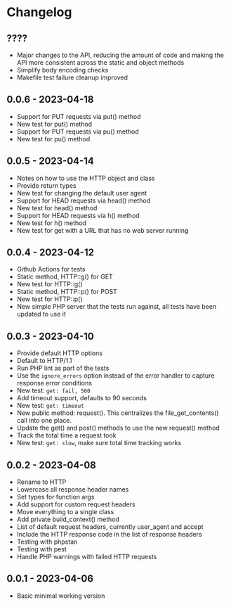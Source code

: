 # Changelog

## ????
- Major changes to the API, reducing the amount of code and making the API more consistent across the static and object methods
- Simplify body encoding checks
- Makefile test failure cleanup improved

## 0.0.6 - 2023-04-18
- Support for PUT requests via put() method
- New test for put() method
- Support for PUT requests via pu() method
- New test for pu() method

## 0.0.5 - 2023-04-14
- Notes on how to use the HTTP object and class
- Provide return types
- New test for changing the default user agent
- Support for HEAD requests via head() method
- New test for head() method
- Support for HEAD requests via h() method
- New test for h() method
- New test for get with a URL that has no web server running

## 0.0.4 - 2023-04-12
- Github Actions for tests
- Static method, HTTP::g() for GET
- New test for HTTP::g()
- Static method, HTTP::p() for POST
- New test for HTTP::p()
- New simple PHP server that the tests run against, all tests have been updated to use it

## 0.0.3 - 2023-04-10
- Provide default HTTP options
- Default to HTTP/1.1
- Run PHP lint as part of the tests
- Use the `ignore_errors` option instead of the error handler to capture response error conditions
- New test: `get: fail, 500`
- Add timeout support, defaults to 90 seconds
- New test: `get: timeout`
- New public method: request().  This centralizes the file_get_contents() call into one place.
- Update the get() and post() methods to use the new request() method
- Track the total time a request took
- New test: `get: slow`, make sure total time tracking works

## 0.0.2 - 2023-04-08
- Rename to HTTP
- Lowercase all response header names
- Set types for function args
- Add support for custom request headers
- Move everything to a single class
- Add private build_context() method
- List of default request headers, currently user_agent and accept
- Include the HTTP response code in the list of response headers
- Testing with phpstan
- Testing with pest
- Handle PHP warnings with failed HTTP requests

## 0.0.1 - 2023-04-06
- Basic minimal working version
